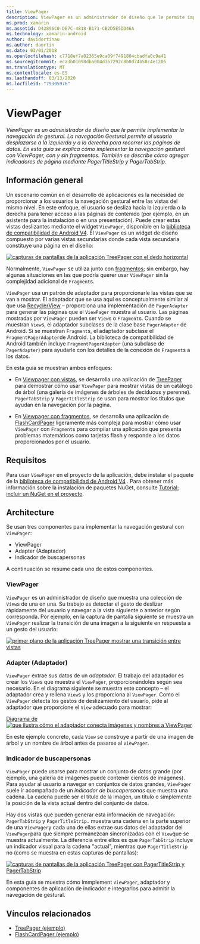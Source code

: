 ```yaml
---
title: ViewPager
description: ViewPager es un administrador de diseño que le permite implementar la navegación de gestural. La navegación Gestural permite al usuario desplazarse a la izquierda y a la derecha para recorrer las páginas de datos. En esta guía se explica cómo implementar la navegación gestural con ViewPager, con y sin fragmentos. También se describe cómo agregar indicadores de página mediante PagerTitleStrip y PagerTabStrip.
ms.prod: xamarin
ms.assetid: D42896C0-DE7C-4818-B171-CB2D5E5DD46A
ms.technology: xamarin-android
author: davidortinau
ms.author: daortin
ms.date: 03/01/2018
ms.openlocfilehash: c7718ef7a02365e9ca09f7491804cbadfa0c9a41
ms.sourcegitcommit: eca3b01098dba004d367292c8b0d74b58c4e1206
ms.translationtype: MT
ms.contentlocale: es-ES
ms.lasthandoff: 03/13/2020
ms.locfileid: "79305976"
---
```

# <a name="viewpager"></a>ViewPager

_ViewPager es un administrador de diseño que le permite implementar la navegación de gestural. La navegación Gestural permite al usuario desplazarse a la izquierda y a la derecha para recorrer las páginas de datos. En esta guía se explica cómo implementar la navegación gestural con ViewPager, con y sin fragmentos. También se describe cómo agregar indicadores de página mediante PagerTitleStrip y PagerTabStrip._

## <a name="overview"></a>Información general

Un escenario común en el desarrollo de aplicaciones es la necesidad de proporcionar a los usuarios la navegación gestural entre las vistas del mismo nivel. En este enfoque, el usuario se desliza hacia la izquierda o la derecha para tener acceso a las páginas de contenido (por ejemplo, en un asistente para la instalación o en una presentación). Puede crear estas vistas deslizantes mediante el widget `ViewPager`, disponible en la [biblioteca de compatibilidad de Android V4](https://www.nuget.org/packages/Xamarin.Android.Support.v4/). El `ViewPager` es un widget de diseño compuesto por varias vistas secundarias donde cada vista secundaria constituye una página en el diseño: 

[![capturas de pantallas de la aplicación TreePager con el dedo horizontal](images/01-intro-sml.png)](images/01-intro.png#lightbox)

Normalmente, `ViewPager` se utiliza junto con [fragmentos](~/android/platform/fragments/index.md); sin embargo, hay algunas situaciones en las que podría querer usar `ViewPager` sin la complejidad adicional de `Fragment`s.

`ViewPager` usa un patrón de adaptador para proporcionarle las vistas que se van a mostrar. El adaptador que se usa aquí es conceptualmente similar al que usa [RecyclerView](~/android/user-interface/layouts/recycler-view/index.md) &ndash; proporciona una implementación de `PagerAdapter` para generar las páginas que el `ViewPager` muestra al usuario. Las páginas mostradas por `ViewPager` pueden ser `View`s o `Fragment`s. Cuando se muestran `View`s, el adaptador subclases de la clase base `PagerAdapter` de Android. Si se muestran `Fragment`s, el adaptador subclase el `FragmentPagerAdapter`de Android. La biblioteca de compatibilidad de Android también incluye `FragmentPagerAdapter` (una subclase de `PagerAdapter`) para ayudarle con los detalles de la conexión de `Fragment`s a los datos. 

En esta guía se muestran ambos enfoques: 

- En [Viewpager con vistas](~/android/user-interface/controls/view-pager/viewpager-and-views.md), se desarrolla una aplicación de [TreePager](https://docs.microsoft.com/samples/xamarin/monodroid-samples/userinterface-treepager) para demostrar cómo usar `ViewPager` para mostrar vistas de un catálogo de árbol (una galería de imágenes de árboles de deciduous y perenne). 
    `PagerTabStrip` y `PagerTitleStrip` se usan para mostrar los títulos que ayudan en la navegación por la página.

- En [Viewpager con fragmentos](~/android/user-interface/controls/view-pager/viewpager-and-fragments.md), se desarrolla una aplicación de [FlashCardPager](https://docs.microsoft.com/samples/xamarin/monodroid-samples/userinterface-flashcardpager) ligeramente más compleja para mostrar cómo usar `ViewPager` con `Fragment`s para compilar una aplicación que presenta problemas matemáticos como tarjetas flash y responde a los datos proporcionados por el usuario. 

## <a name="requirements"></a>Requisitos

Para usar `ViewPager` en el proyecto de la aplicación, debe instalar el paquete de la [biblioteca de compatibilidad de Android V4](https://www.nuget.org/packages/Xamarin.Android.Support.v4/) . Para obtener más información sobre la instalación de paquetes NuGet, consulte [Tutorial: incluir un NuGet en el proyecto](https://docs.microsoft.com/visualstudio/mac/nuget-walkthrough). 

## <a name="architecture"></a>Architecture

Se usan tres componentes para implementar la navegación gestural con `ViewPager`:

- ViewPager
- Adapter (Adaptador)
- Indicador de buscapersonas

A continuación se resume cada uno de estos componentes.

### <a name="viewpager"></a>ViewPager

`ViewPager` es un administrador de diseño que muestra una colección de `View`s de una en una. Su trabajo es detectar el gesto de deslizar rápidamente del usuario y navegar a la vista siguiente o anterior según corresponda. Por ejemplo, en la captura de pantalla siguiente se muestra un `ViewPager` realizar la transición de una imagen a la siguiente en respuesta a un gesto del usuario: 

[![primer plano de la aplicación TreePager mostrar una transición entre vistas](images/02-transition-sml.png)](images/02-transition.png#lightbox)

### <a name="adapter"></a>Adapter (Adaptador)

`ViewPager` extrae sus datos de un *adaptador*. El trabajo del adaptador es crear los `View`s que muestra el `ViewPager`, proporcionándoles según sea necesario. En el diagrama siguiente se muestra este concepto &ndash; el adaptador crea y rellena `View`s y los proporciona al `ViewPager`. Como el `ViewPager` detecta los gestos de deslizamiento del usuario, pide al adaptador que proporcione el `View` adecuado para mostrar: 

[Diagrama de ![que ilustra cómo el adaptador conecta imágenes y nombres a ViewPager](images/03-adapter-sml.png)](images/03-adapter.png#lightbox)

En este ejemplo concreto, cada `View` se construye a partir de una imagen de árbol y un nombre de árbol antes de pasarse al `ViewPager`. 

### <a name="pager-indicator"></a>Indicador de buscapersonas

`ViewPager` puede usarse para mostrar un conjunto de datos grande (por ejemplo, una galería de imágenes puede contener cientos de imágenes). Para ayudar al usuario a navegar en conjuntos de datos grandes, `ViewPager` suele ir acompañado de un *indicador de buscapersonas* que muestra una cadena. La cadena puede ser el título de la imagen, un título o simplemente la posición de la vista actual dentro del conjunto de datos. 

Hay dos vistas que pueden generar esta información de navegación: `PagerTabStrip` y `PagerTitleStrip.` muestra una cadena en la parte superior de una `ViewPager`y cada una de ellas extrae sus datos del adaptador del `ViewPager`para que siempre permanezcan sincronizadas con el `View`que se muestra actualmente. La diferencia entre ellos es que `PagerTabStrip` incluye un indicador visual para la cadena "actual", mientras que `PagerTitleStrip` no (como se muestra en estas capturas de pantallas): 

[![capturas de pantallas de la aplicación TreePager con PagerTitleStrip y PagerTabStrip](images/04-comparison-sml.png)](images/04-comparison.png#lightbox)

En esta guía se muestra cómo immplement `ViewPager`, adaptador y componentes de aplicación de indicador e integrarlos para admitir la navegación de gestural. 

## <a name="related-links"></a>Vínculos relacionados

- [TreePager (ejemplo)](https://docs.microsoft.com/samples/xamarin/monodroid-samples/userinterface-treepager)
- [FlashCardPager (ejemplo)](https://docs.microsoft.com/samples/xamarin/monodroid-samples/userinterface-flashcardpager)
